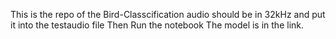 This is the repo of the Bird-Classcification
audio should be in 32kHz and put it into the testaudio file
Then Run the notebook
The model is in the link.
